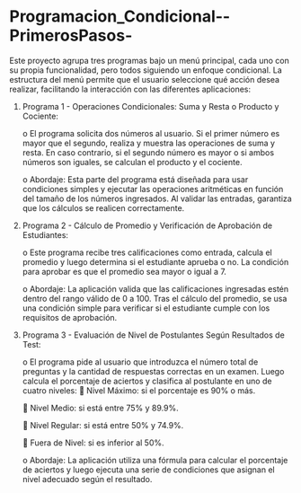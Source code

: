 # Programacion_Condicional--PrimerosPasos-

Este proyecto agrupa tres programas bajo un menú principal, cada uno con su propia funcionalidad, pero todos siguiendo un enfoque condicional. La estructura del menú permite que el usuario seleccione qué acción desea realizar, facilitando la interacción con las diferentes aplicaciones:

1.	Programa 1 - Operaciones Condicionales: Suma y Resta o Producto y Cociente:
   
    o	El programa solicita dos números al usuario. Si el primer número es mayor que el segundo, realiza y muestra las operaciones de suma y resta. En caso contrario, si el segundo número es mayor o si ambos números son iguales, se calculan el producto y el cociente.
  	
    o	Abordaje: Esta parte del programa está diseñada para usar condiciones simples y ejecutar las operaciones aritméticas en función del tamaño de los números ingresados. Al validar las entradas, garantiza que los cálculos se realicen correctamente.

2.	Programa 2 - Cálculo de Promedio y Verificación de Aprobación de Estudiantes:
   
    o	Este programa recibe tres calificaciones como entrada, calcula el promedio y luego determina si el estudiante aprueba o no. La condición para aprobar es que el promedio sea mayor o igual a 7.
  	
    o	Abordaje: La aplicación valida que las calificaciones ingresadas estén dentro del rango válido de 0 a 100. Tras el cálculo del promedio, se usa una condición simple para verificar si el estudiante cumple con los requisitos de aprobación.
  	
3.	Programa 3 - Evaluación de Nivel de Postulantes Según Resultados de Test:
   
    o	El programa pide al usuario que introduzca el número total de preguntas y la cantidad de respuestas correctas en un examen. Luego calcula el porcentaje de aciertos y clasifica al postulante en uno de cuatro niveles:
      	Nivel Máximo: si el porcentaje es 90% o más.
  	
      	Nivel Medio: si está entre 75% y 89.9%.
  	
      	Nivel Regular: si está entre 50% y 74.9%.
  	
      	Fuera de Nivel: si es inferior al 50%.
  	
    o	Abordaje: La aplicación utiliza una fórmula para calcular el porcentaje de aciertos y luego ejecuta una serie de condiciones que asignan el nivel adecuado según el resultado.
